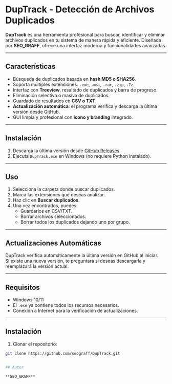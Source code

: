 # DupTrack - Detección de Archivos Duplicados

**DupTrack** es una herramienta profesional para buscar, identificar y eliminar archivos duplicados en tu sistema de manera rápida y eficiente. Diseñada por **SEO_GRAFF**, ofrece una interfaz moderna y funcionalidades avanzadas.

---

## Características

- Búsqueda de duplicados basada en **hash MD5 o SHA256**.
- Soporta múltiples extensiones: `.exe`, `.msi`, `.rar`, `.zip`, `.7z`.
- Interfaz con **Treeview**, resaltado de duplicados y barra de progreso.
- Eliminación selectiva o masiva de duplicados.
- Guardado de resultados en **CSV o TXT**.
- **Actualización automática**: el programa verifica y descarga la última versión desde GitHub.
- GUI limpia y profesional con **icono y branding** integrado.

---

## Instalación

1. Descarga la última versión desde [GitHub Releases](https://github.com/seograff/DupTrack/releases).  
2. Ejecuta `DupTrack.exe` en Windows (no requiere Python instalado).  

---

## Uso

1. Selecciona la carpeta donde buscar duplicados.  
2. Marca las extensiones que deseas analizar.  
3. Haz clic en **Buscar duplicados**.  
4. Una vez encontrados, puedes:
   - Guardarlos en CSV/TXT.
   - Borrar archivos seleccionados.
   - Borrar todos los duplicados dejando uno por grupo.

---

## Actualizaciones Automáticas

DupTrack verifica automáticamente la última versión en GitHub al iniciar.  
Si existe una nueva versión, te preguntará si deseas descargarla y reemplazará la versión actual.

---

## Requisitos

- Windows 10/11
- El `.exe` ya contiene todos los recursos necesarios.
- Conexión a Internet para la verificación de actualizaciones.

---

## Instalación

1. Clonar el repositorio:

```bash
git clone https://github.com/seograff/DupTrack.git


## Autor

**SEO_GRAFF**
